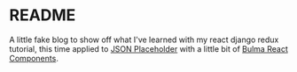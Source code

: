 # README

A little fake blog to show off what I've learned with my react django
redux tutorial, this time applied to [JSON
Placeholder](https://jsonplaceholder.typicode.com/) with a little bit
of [Bulma React Components](https://kulakowka.github.io/react-bulma/).


